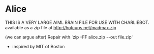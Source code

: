 # Alice
THIS IS A VERY LARGE AIML BRAIN FILE FOR USE WITH CHARLIEBOT.
available as a zip file at http://hotcups.net/madmax.zip

(we can argue after)
Repair with
'zip -FF alice.zip --out file.zip'

- inspired by MIT of Boston
